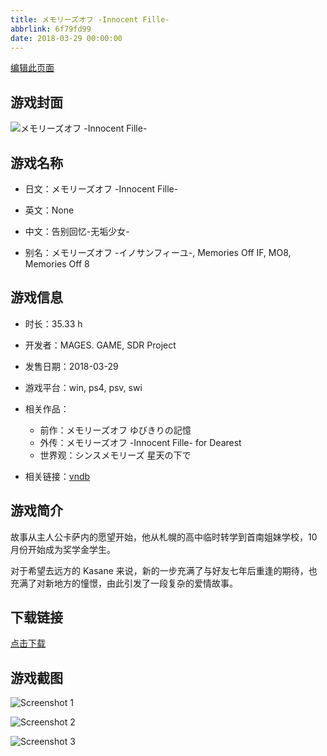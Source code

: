 ```yaml
---
title: メモリーズオフ -Innocent Fille-
abbrlink: 6f79fd99
date: 2018-03-29 00:00:00
---
```

[编辑此页面](https://github.com/ACG-3/ADV3-source/blob/main/source/_posts/%E3%83%A1%E3%83%A2%E3%83%AA%E3%83%BC%E3%82%BA%E3%82%AA%E3%83%95%20-Innocent%20Fille-.md)

## 游戏封面

![メモリーズオフ -Innocent Fille-](https://pan.timero.xyz/d/onedrive/img_lib_001/%E3%83%A1%E3%83%A2%E3%83%AA%E3%83%BC%E3%82%BA%E3%82%AA%E3%83%95%20-Innocent%20Fille-_cover.avif)


## 游戏名称

- 日文：メモリーズオフ -Innocent Fille-
- 英文：None
- 中文：告别回忆-无垢少女-

- 别名：メモリーズオフ -イノサンフィーユ-, Memories Off IF, MO8, Memories Off 8


## 游戏信息

- 时长：35.33 h
- 开发者：MAGES. GAME, SDR Project
- 发售日期：2018-03-29
- 游戏平台：win, ps4, psv, swi
- 相关作品：
   - 前作：メモリーズオフ ゆびきりの記憶
   - 外传：メモリーズオフ -Innocent Fille- for Dearest
   - 世界观：シンスメモリーズ 星天の下で

- 相关链接：[vndb](https://vndb.org/v21964)


## 游戏简介

故事从主人公卡萨内的愿望开始，他从札幌的高中临时转学到首南姐妹学校，10 月份开始成为奖学金学生。

对于希望去远方的 Kasane 来说，新的一步充满了与好友七年后重逢的期待，也充满了对新地方的憧憬，由此引发了一段复杂的爱情故事。




## 下载链接

[点击下载](https://pan.timero.xyz/onedrive/adv_lib_001/%E3%83%A1%E3%83%A2%E3%83%AA%E3%83%BC%E3%82%BA%E3%82%AA%E3%83%95%20-Innocent%20Fille-)


## 游戏截图


![Screenshot 1](https://pan.timero.xyz/d/onedrive/img_lib_001/%E3%83%A1%E3%83%A2%E3%83%AA%E3%83%BC%E3%82%BA%E3%82%AA%E3%83%95%20-Innocent%20Fille-_Screenshot_1.avif)

![Screenshot 2](https://pan.timero.xyz/d/onedrive/img_lib_001/%E3%83%A1%E3%83%A2%E3%83%AA%E3%83%BC%E3%82%BA%E3%82%AA%E3%83%95%20-Innocent%20Fille-_Screenshot_2.avif)

![Screenshot 3](https://pan.timero.xyz/d/onedrive/img_lib_001/%E3%83%A1%E3%83%A2%E3%83%AA%E3%83%BC%E3%82%BA%E3%82%AA%E3%83%95%20-Innocent%20Fille-_Screenshot_3.avif)

